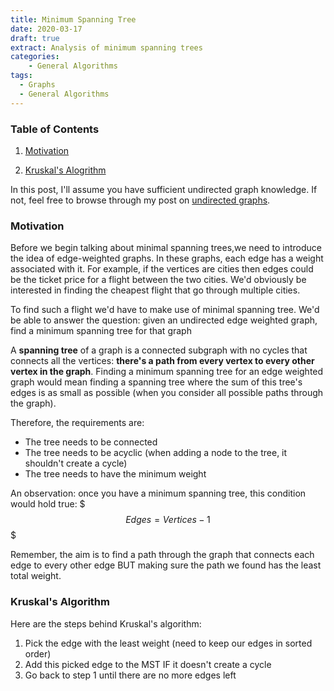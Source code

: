 ```yaml
---
title: Minimum Spanning Tree
date: 2020-03-17
draft: true
extract: Analysis of minimum spanning trees
categories: 
    - General Algorithms
tags:
  - Graphs
  - General Algorithms
---
```


### Table of Contents

1. [Motivation](#motivation)

2. [Kruskal's Alogrithm](#kruskals-algorithm)

In this post, I'll assume you have sufficient undirected graph knowledge. If not, feel free to browse through my post on [undirected graphs](/undirected-graphs).

### Motivation

Before we begin talking about minimal spanning trees,we need to introduce the idea of edge-weighted graphs. In these graphs, each edge has a weight associated with it. For example, if the vertices are cities then edges could be the ticket price for a flight between the two cities. We'd obviously be interested in finding the cheapest flight that go through multiple cities. 

To find such a flight we'd have to make use of minimal spanning tree. We'd be able to answer the question: given an undirected edge weighted graph, find a minimum spanning tree for that graph

A **spanning tree** of a graph is a connected subgraph with no cycles that connects all the vertices: **there's a path from every vertex to every other vertex in the graph**. Finding a minimum spanning tree for an edge weighted graph would mean finding a spanning tree where the sum of this tree's edges is as small as possible (when you consider all possible paths through the graph). 

Therefore, the requirements are:
- The tree needs to be connected
- The tree needs to be acyclic (when adding a node to the tree, it shouldn't create a cycle)
- The tree needs to have the minimum weight

An observation: once you have a minimum spanning tree, this condition would hold true:
$$$
Edges = Vertices - 1
$$$

Remember, the aim is to find a path through the graph that connects each edge to every other edge BUT making sure the path we found has the least total weight.

### Kruskal's Algorithm

Here are the steps behind Kruskal's algorithm: 
1. Pick the edge with the least weight (need to keep our edges in sorted order)
2. Add this picked edge to the MST IF it doesn't create a cycle
3. Go back to step 1 until there are no more edges left